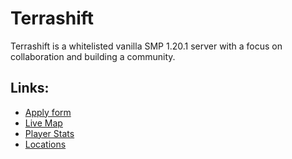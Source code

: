 # Terrashift

Terrashift is a whitelisted vanilla SMP 1.20.1 server with a focus on collaboration and building a community.

## Links: 
- [Apply form](https://apply.terrashift.net)
- [Live Map](https://map.terrashift.net)
- [Player Stats](https://stats.terrashift.net)
- [Locations](https://locations.terrashift.net)
